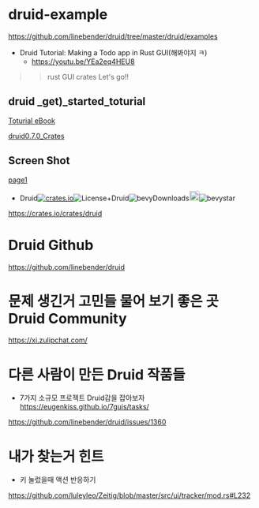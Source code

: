 # druid-example

https://github.com/linebender/druid/tree/master/druid/examples

- Druid Tutorial: Making a Todo app in Rust GUI(해봐야지 ㅋ)
  - https://youtu.be/YEa2eq4HEU8

> > rust GUI crates
> > Let's go!!

## druid \_get)\_started_toturial

[Toturial eBook](https://linebender.org/druid/01_overview.html)

[druid0.7.0_Crates](https://crates.io/crates/druid)

## Screen Shot

[page1](https://github.com/YoungHaKim7/druid-example/issues/1)

- Druid[![crates.io](https://img.shields.io/crates/v/druid.svg)](https://crates.io/crates/druid)![License+Druid](https://img.shields.io/badge/license-MIT%2FApache-blue.svg)![bevyDownloads](https://img.shields.io/crates/d/druid.svg)<a href="https://github.com/linebender/druid"><img alt="githubicon" width="20px" src="https://user-images.githubusercontent.com/67513038/218287708-001511d7-1cce-42d3-92d2-4a61193b38f0.png" /></a>![bevystar](https://img.shields.io/github/stars/linebender/druid.svg)

https://crates.io/crates/druid

# Druid Github

https://github.com/linebender/druid

# 문제 생긴거 고민들 물어 보기 좋은 곳 Druid Community

https://xi.zulipchat.com/

# 다른 사람이 만든 Druid 작품들

- 7가지 소규모 프로젝트 Druid감을 잡아보자 https://eugenkiss.github.io/7guis/tasks/

https://github.com/linebender/druid/issues/1360

# 내가 찾는거 힌트

- 키 눌렀을때 액션 반응하기

https://github.com/luleyleo/Zeitig/blob/master/src/ui/tracker/mod.rs#L232
